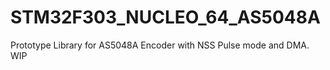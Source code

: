 # STM32F303_NUCLEO_64_AS5048A
Prototype Library for AS5048A Encoder with NSS Pulse mode and DMA. WIP

